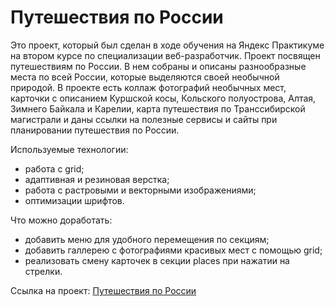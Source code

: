 # Путешествия по России

Это проект, который был сделан в ходе обучения на Яндекс Практикуме на втором курсе по специализации веб-разработчик.
Проект посвящен путешествиям по России. В нем собраны и описаны разнообразные места по всей России, которые выделяются своей необычной природой. В проекте есть коллаж фотографий необычных мест, карточки с описанием Куршской косы, Кольского полуострова, Алтая, Зимнего Байкала и Карелии, карта путешествия по Транссибирской магистрали и даны ссылки на полезные сервисы и сайты при планировании путешествия по России.

Используемые технологии:
* работа с grid;
* адаптивная и резиновая верстка;
* работа с растровыми и векторными изображениями;
* оптимизации шрифтов.

Что можно доработать:
* добавить меню для удобного перемещения по секциям;
* добавить галлерею с фотографиями красивых мест с помощью grid;
* реализовать смену карточек в секции places при нажатии на стрелки.

Ссылка на проект: [Путешествия по России](https://alexeylavrinenkov.github.io/russian-travel/ "Перейти")
